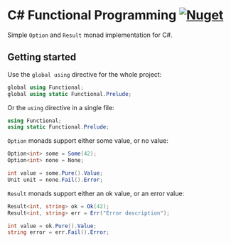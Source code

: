 # C# Functional Programming [![Nuget](https://img.shields.io/nuget/v/Functional.Monad)](https://www.nuget.org/packages/Functional.Monad)

Simple ```Option``` and ```Result``` monad implementation for C#.

## Getting started

Use the ```global using``` directive for the whole project:

```csharp
global using Functional;
global using static Functional.Prelude;
```

Or the ```using``` directive in a single file: 

```csharp
using Functional;
using static Functional.Prelude;
```

```Option``` monads support either some value, or no value: 

```csharp
Option<int> some = Some(42);
Option<int> none = None;

int value = some.Pure().Value;
Unit unit = none.Fail().Error;
```

```Result``` monads support either an ok value, or an error value:

```csharp
Result<int, string> ok = Ok(42);
Result<int, string> err = Err("Error description");

int value = ok.Pure().Value;
string error = err.Fail().Error;
```
